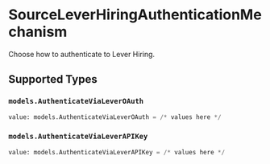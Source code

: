 # SourceLeverHiringAuthenticationMechanism

Choose how to authenticate to Lever Hiring.


## Supported Types

### `models.AuthenticateViaLeverOAuth`

```python
value: models.AuthenticateViaLeverOAuth = /* values here */
```

### `models.AuthenticateViaLeverAPIKey`

```python
value: models.AuthenticateViaLeverAPIKey = /* values here */
```

